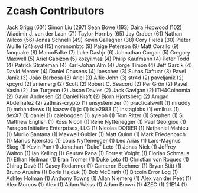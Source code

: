 Zcash Contributors
==================

Jack Grigg (601)
Simon Liu (297)
Sean Bowe (193)
Daira Hopwood (102)
Wladimir J. van der Laan (71)
Taylor Hornby (65)
Jay Graber (61)
Nathan Wilcox (56)
Jonas Schnelli (49)
Kevin Gallagher (38)
Cory Fields (30)
Pieter Wuille (24)
syd (15)
nomnombtc (9)
Paige Peterson (9)
Matt Corallo (9)
fanquake (8)
MarcoFalke (7)
Luke Dashjr (6)
Johnathan Corgan (5)
Gregory Maxwell (5)
Ariel Gabizon (5)
kozyilmaz (4)
Philip Kaufmann (4)
Peter Todd (4)
Patrick Strateman (4)
Karl-Johan Alm (4)
Jorge Timón (4)
Jeff Garzik (4)
David Mercer (4)
Daniel Cousens (4)
lpescher (3)
Suhas Daftuar (3)
Pavel Janík (3)
João Barbosa (3)
Ariel (3)
Alfie John (3)
str4d (2)
paveljanik (2)
kpcyrd (2)
aniemerg (2)
Scott (2)
Robert C. Seacord (2)
Per Grön (2)
Pavel Vasin (2)
Joe Turgeon (2)
Jason Davies (2)
Jack Gavigan (2)
ITH4Coinomia (2)
Gavin Andresen (2)
Daniel Kraft (2)
Bjorn Hjortsberg (2)
Amgad Abdelhafez (2)
zathras-crypto (1)
unsystemizer (1)
practicalswift (1)
mruddy (1)
mrbandrews (1)
kazcw (1)
jc (1)
isle2983 (1)
instagibbs (1)
emilrus (1)
dexX7 (1)
daniel (1)
calebogden (1)
ayleph (1)
Tom Ritter (1)
Stephen (1)
S. Matthew English (1)
Ross Nicoll (1)
René Nyffenegger (1)
Paul Georgiou (1)
Paragon Initiative Enterprises, LLC (1)
Nicolas DORIER (1)
Nathaniel Mahieu (1)
Murilo Santana (1)
Maxwell Gubler (1)
Matt Quinn (1)
Mark Friedenbach (1)
Marius Kjærstad (1)
Louis Nyffenegger (1)
Leo Arias (1)
Lars-Magnus Skog (1)
Kevin Pan (1)
Jonathan "Duke" Leto (1)
Jonas Nick (1)
Jeffrey Walton (1)
Ian Kelling (1)
Gaurav Rana (1)
Forrest Voight (1)
Florian Schmaus (1)
Ethan Heilman (1)
Eran Tromer (1)
Duke Leto (1)
Christian von Roques (1)
Chirag Davé (1)
Casey Rodarmor (1)
Cameron Boehmer (1)
Bryan Stitt (1)
Bruno Arueira (1)
Boris Hajduk (1)
Bob McElrath (1)
Bitcoin Error Log (1)
Ashley Holman (1)
Anthony Towns (1)
Allan Niemerg (1)
Alex van der Peet (1)
Alex Morcos (1)
Alex (1)
Adam Weiss (1)
Adam Brown (1)
4ZEC (1)
21E14 (1)
